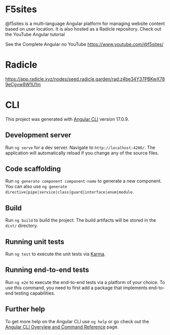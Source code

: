 # F5sites

@f5sites is a multi-language Angular platform for managing website content based on user location. It is also hosted as a Radicle repository. Check out the YouTube Angular tutorial

See the Complete Angular no YouTube 
https://www.youtube.com/@f5sites/

# Radicle

https://app.radicle.xyz/nodes/seed.radicle.garden/rad:z4be34Y37PBKwX789eCgvw8W1U1m

# CLI

This project was generated with [Angular CLI](https://github.com/angular/angular-cli) version 17.0.9.

## Development server

Run `ng serve` for a dev server. Navigate to `http://localhost:4200/`. The application will automatically reload if you change any of the source files.

## Code scaffolding

Run `ng generate component component-name` to generate a new component. You can also use `ng generate directive|pipe|service|class|guard|interface|enum|module`.

## Build

Run `ng build` to build the project. The build artifacts will be stored in the `dist/` directory.

## Running unit tests

Run `ng test` to execute the unit tests via [Karma](https://karma-runner.github.io).

## Running end-to-end tests

Run `ng e2e` to execute the end-to-end tests via a platform of your choice. To use this command, you need to first add a package that implements end-to-end testing capabilities.

## Further help

To get more help on the Angular CLI use `ng help` or go check out the [Angular CLI Overview and Command Reference](https://angular.io/cli) page.
